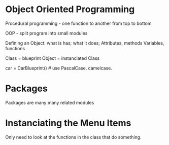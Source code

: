 # Object Oriented Programming

Procedural programming - one function to another from top to bottom

OOP - split program into small modules

Defining an Object: what is has; what it does;
Attributes, methods
Variables, functions

Class = blueprint
Object = instanciated Class

car = CarBlueprint() # use PascalCase. camelcase.

# Packages
Packages are many many related modules


# Instanciating the Menu Items
Only need to look at the functions in the class that do something.